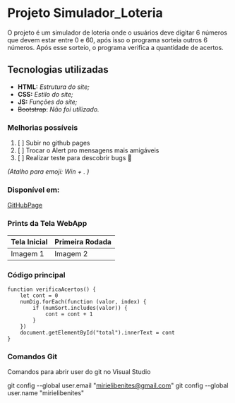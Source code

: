 # Projeto Simulador_Loteria
O projeto é um simulador de loteria onde o usuários deve digitar 6 números que devem estar entre 0 e 60, 
após isso o programa sorteia outros 6 números. Após esse sorteio, o programa verifica a quantidade de acertos.

## Tecnologias utilizadas
- **HTML:** _Estrutura do site;_
- **CSS:** _Estilo do site;_
- **JS:** _Funções do site;_
- ~~Bootstrap~~: _Não foi utilizado._

### Melhorias possíveis 
1. [ ] Subir no github pages
2. [ ] Trocar o Alert pro mensagens mais amigáveis
3. [ ] Realizar teste para descobrir bugs 🎈 

_(Atalho para emoji: Win + . )_

### Disponível em: 
[GitHubPage](https://mirielibenites.github.io/Simulador_Loteria/)

### Prints da Tela WebApp
| Tela Inicial | Primeira Rodada |
|--------------|-----------------|
| Imagem 1     | Imagem 2        |

### Código principal
```js:
function verificaAcertos() {
    let cont = 0
    numDig.forEach(function (valor, index) {
        if (numSort.includes(valor)) {
            cont = cont + 1
        }
    })
    document.getElementById("total").innerText = cont
}
```

### Comandos Git

Comandos para abrir user do git no Visual Studio

git config --global user.email "mirielibenites@gmail.com"
git config --global user.name "mirielibenites"
